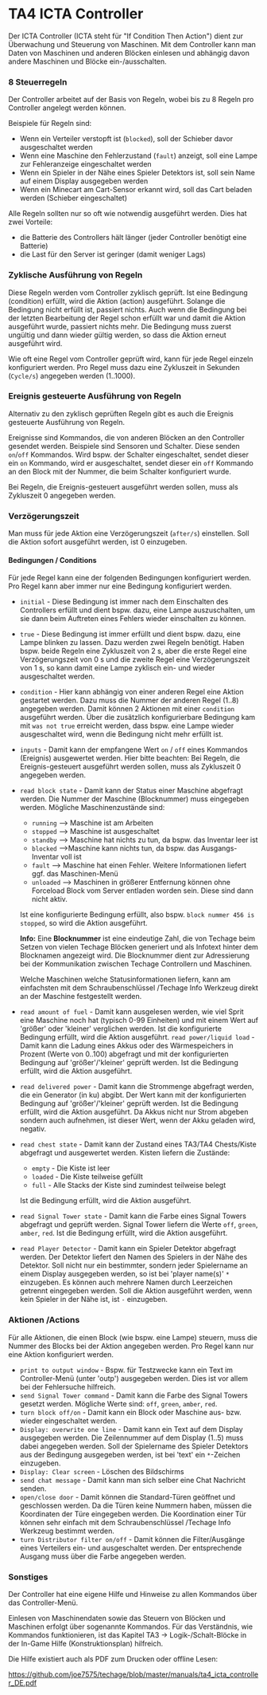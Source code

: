 # TA4 ICTA Controller

Der ICTA Controller (ICTA steht für "If Condition Then Action") dient zur Überwachung und Steuerung von Maschinen. Mit dem Controller kann man Daten von Maschinen und anderen Blöcken einlesen und abhängig davon andere Maschinen und Blöcke ein-/ausschalten.

### 8 Steuerregeln

Der Controller arbeitet auf der Basis von Regeln, wobei bis zu 8 Regeln pro Controller angelegt werden können.

Beispiele für Regeln sind:

- Wenn ein Verteiler verstopft ist (```blocked```), soll der Schieber davor ausgeschaltet werden
- Wenn eine Maschine den Fehlerzustand (`fault`) anzeigt, soll eine Lampe zur Fehleranzeige eingeschaltet werden
- Wenn ein Spieler in der Nähe eines Spieler Detektors ist, soll sein Name auf einem Display ausgegeben werden
- Wenn ein Minecart am Cart-Sensor erkannt wird, soll das Cart beladen werden (Schieber eingeschaltet)

Alle Regeln sollten nur so oft wie notwendig ausgeführt werden. Dies hat zwei Vorteile:

- die Batterie des Controllers hält länger (jeder Controller benötigt eine Batterie)
- die Last für den Server ist geringer (damit weniger Lags)

### Zyklische Ausführung von Regeln

Diese Regeln werden vom Controller zyklisch geprüft. Ist eine Bedingung (condition) erfüllt, wird die Aktion (action) ausgeführt. Solange die Bedingung nicht erfüllt ist, passiert nichts. Auch wenn die Bedingung bei der letzten Bearbeitung der Regel schon erfüllt war und damit die Aktion ausgeführt wurde, passiert nichts mehr. Die Bedingung muss zuerst ungültig und dann wieder gültig werden, so dass die Aktion erneut ausgeführt wird.

Wie oft eine Regel vom Controller geprüft wird, kann für jede Regel einzeln konfiguriert werden. Pro Regel muss dazu eine Zykluszeit in Sekunden (`Cycle/s`) angegeben werden (1..1000). 

### Ereignis gesteuerte Ausführung von Regeln

Alternativ zu den zyklisch geprüften Regeln gibt es auch die Ereignis gesteuerte Ausführung von Regeln.

Ereignisse sind Kommandos, die von anderen Blöcken an den Controller gesendet werden. Beispiele sind Sensoren und Schalter. Diese senden `on`/`off` Kommandos. Wird bspw. der Schalter eingeschaltet, sendet dieser ein `on` Kommando, wird er ausgeschaltet, sendet dieser ein `off` Kommando an den Block mit der Nummer, die beim Schalter konfiguriert wurde.

Bei Regeln, die Ereignis-gesteuert ausgeführt werden sollen, muss als Zykluszeit 0 angegeben werden.

### Verzögerungszeit 

Man muss für jede Aktion eine Verzögerungszeit (```after/s```) einstellen. Soll die Aktion sofort ausgeführt werden, ist 0 einzugeben.

#### Bedingungen / Conditions

Für jede Regel kann eine der folgenden Bedingungen konfiguriert werden. Pro Regel kann aber immer nur eine Bedingung konfiguriert werden.

- `initial` - Diese Bedingung ist immer nach dem Einschalten des Controllers erfüllt und dient bspw. dazu, eine Lampe auszuschalten, um sie dann beim Auftreten eines Fehlers wieder einschalten zu können.

- `true` - Diese Bedingung ist immer erfüllt und dient bspw. dazu, eine Lampe blinken zu lassen. Dazu werden zwei Regeln benötigt. Haben bspw. beide Regeln eine Zykluszeit von 2 s, aber die erste Regel eine Verzögerungszeit von 0 s und die zweite Regel eine Verzögerungszeit von 1 s, so kann damit eine Lampe zyklisch ein- und wieder ausgeschaltet werden.

- `condition` - Hier kann abhängig von einer anderen Regel eine Aktion gestartet werden. Dazu muss die Nummer der anderen Regel (1..8) angegeben werden. Damit können 2 Aktionen mit einer `condition` ausgeführt werden. Über die zusätzlich konfigurierbare Bedingung kam mit  `was not true` erreicht werden, dass bspw. eine Lampe wieder ausgeschaltet wird, wenn die Bedingung nicht mehr erfüllt ist.

- `inputs` - Damit kann der empfangene Wert `on` / `off` eines Kommandos (Ereignis) ausgewertet werden.  Hier bitte beachten: Bei Regeln, die Ereignis-gesteuert ausgeführt werden sollen, muss als Zykluszeit 0 angegeben werden.

- `read block state` - Damit kann der Status einer Maschine abgefragt werden. Die Nummer der Maschine (Blocknummer) muss eingegeben werden. Mögliche Maschinenzustände sind:
  
    - `running` --> Maschine ist am Arbeiten
    - `stopped` --> Maschine ist ausgeschaltet
    - `standby` --> Maschine hat nichts zu tun, da bspw. das Inventar leer ist
    - `blocked` -->Maschine kann nichts tun, da bspw. das Ausgangs-Inventar voll ist
    - `fault` --> Maschine hat einen Fehler. Weitere Informationen liefert ggf. das Maschinen-Menü
    - `unloaded` --> Maschinen in größerer Entfernung können ohne Forceload Block vom Server entladen worden sein. Diese sind dann nicht aktiv.
    
    Ist eine konfigurierte Bedingung erfüllt, also bspw. `block nummer 456 is stopped`, so wird die Aktion ausgeführt.
    
    **Info:** Eine **Blocknummer** ist eine eindeutige Zahl, die von Techage beim Setzen von vielen Techage Blöcken generiert und als Infotext hinter dem Blocknamen angezeigt wird. Die Blocknummer dient zur Adressierung bei der Kommunikation zwischen Techage Controllern und Maschinen. 

  Welche Maschinen welche Statusinformationen liefern, kann am einfachsten mit dem Schraubenschlüssel /Techage Info Werkzeug direkt an der Maschine festgestellt werden.
  
- `read amount of fuel` - Damit kann ausgelesen werden, wie viel Sprit eine Maschine noch hat (typisch 0-99 Einheiten) und mit einem Wert auf 'größer' oder 'kleiner' verglichen werden. Ist die konfigurierte Bedingung erfüllt, wird die Aktion ausgeführt.
    `read power/liquid load` - Damit kann die Ladung eines Akkus oder des Wärmespeichers in Prozent (Werte von 0..100) abgefragt und mit der konfigurierten Bedingung auf 'größer'/'kleiner' geprüft werden. Ist die Bedingung erfüllt, wird die Aktion ausgeführt.

- `read delivered power` - Damit kann die Strommenge abgefragt werden, die ein Generator (in ku) abgibt. Der Wert kann mit der konfigurierten Bedingung auf 'größer'/'kleiner' geprüft werden. Ist die Bedingung erfüllt, wird die Aktion ausgeführt. Da Akkus nicht nur Strom abgeben sondern auch aufnehmen, ist dieser Wert, wenn der Akku geladen wird, negativ.

- `read chest state` - Damit kann der Zustand eines TA3/TA4  Chests/Kiste abgefragt und ausgewertet werden. Kisten liefern die Zustände:

    - `empty` - Die Kiste ist leer
    - `loaded` - Die Kiste teilweise gefüllt
    - `full` - Alle Stacks der Kiste sind zumindest teilweise belegt

    Ist die Bedingung erfüllt, wird die Aktion ausgeführt.

- `read Signal Tower state` - Damit kann die Farbe eines Signal Towers abgefragt und geprüft werden. Signal Tower liefern die Werte `off`, `green`, `amber`, `red`. Ist die Bedingung erfüllt, wird die Aktion ausgeführt.

- `read Player Detector` - Damit kann ein Spieler Detektor abgefragt werden. Der Detektor liefert den Namen des Spielers in der Nähe des Detektor. Soll nicht nur ein bestimmter, sondern jeder Spielername an einem Display ausgegeben werden, so ist bei 'player name(s)'  `*` einzugeben.
    Es können auch mehrere Namen durch Leerzeichen getrennt eingegeben werden. Soll die Aktion ausgeführt werden, wenn kein Spieler in der Nähe ist, ist `-` einzugeben.

### Aktionen /Actions

Für alle Aktionen, die einen Block (wie bspw. eine Lampe) steuern, muss die Nummer des Blocks bei der Aktion angegeben werden. Pro Regel kann nur eine Aktion konfiguriert werden.

- `print to output window` - Bspw. für Testzwecke kann ein Text im Controller-Menü (unter 'outp') ausgegeben werden. Dies ist vor allem bei der Fehlersuche hilfreich.
- `send Signal Tower command` - Damit kann die Farbe des Signal Towers gesetzt werden. Mögliche Werte sind: `off`, `green`, `amber`, `red`. 
- `turn block off/on` - Damit kann ein Block oder Maschine aus- bzw. wieder eingeschaltet werden.
- `Display: overwrite one line` - Damit kann ein Text auf dem Display ausgegeben werden. Die Zeilennummer auf dem Display (1..5) muss dabei angegeben werden.
  Soll der Spielername des Spieler Detektors aus der Bedingung ausgegeben werden, ist bei 'text' ein
   `*`-Zeichen einzugeben.
- `Display: Clear screen` - Löschen des Bildschirms
- `send chat message` - Damit kann man sich selber eine Chat Nachricht senden.
- `open/close door` - Damit können die Standard-Türen geöffnet und geschlossen werden. Da die Türen keine Nummern haben, müssen die Koordinaten der Türe eingegeben werden. Die Koordination einer Tür können sehr einfach mit dem Schraubenschlüssel /Techage Info Werkzeug bestimmt werden.
- `turn Distributor filter on/off` - Damit können die Filter/Ausgänge eines Verteilers ein- und ausgeschaltet werden. Der entsprechende  Ausgang muss über die Farbe angegeben werden.

### Sonstiges

Der Controller hat eine eigene Hilfe und Hinweise zu allen Kommandos über das Controller-Menü.

Einlesen von Maschinendaten sowie das Steuern von Blöcken und Maschinen erfolgt über sogenannte Kommandos. Für das Verständnis, wie Kommandos funktionieren, ist das Kapitel TA3 -> Logik-/Schalt-Blöcke in der In-Game Hilfe (Konstruktionsplan) hilfreich. 

Die Hilfe existiert auch als PDF zum Drucken oder offline Lesen:

https://github.com/joe7575/techage/blob/master/manuals/ta4_icta_controller_DE.pdf





